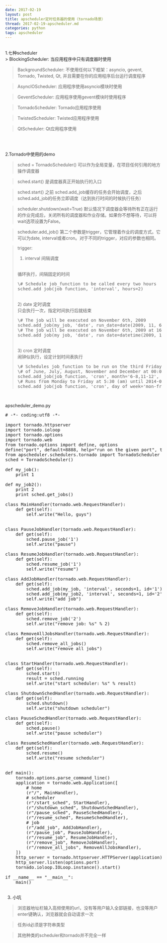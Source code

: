```yaml
---
date: 2017-02-19
layout: post
title: apscheduler定时任务器的使用（tornado场景）
thread: 2017-02-19-apscheduler.md
categories: python
tags: apscheduler
---
```


</br>
1.七种scheduler
</br>
> BlockingScheduler: 当应用程序中只有调度器时使用

> BackgroundScheduler: 不使用任何以下框架：asyncio, gevent, Tornado, Twisted, Qt, 并且需要在你的应用程序后台运行调度程序

> AsyncIOScheduler: 应用程序使用asyncio模块时使用

> GeventScheduler: 应用程序使用gevent模块时使用程序

> TornadoScheduler: Tornado应用程序使用

> TwistedScheduler: Twisted应用程序使用

> QtScheduler: Qt应用程序使用
</br>
</br>

2.Tornado中使用的demo
</br>
> sched = TornadoScheduler() 可以作为全局变量，在项目任何引用的地方操作调度器

> sched.start() 是调度器真正开始执行的入口

> sched.start() 之前 sched.add_job缓存的任务会开始调度，之后 sched.add_job的任务立即调度（达到执行时间的时候执行任务） 

> scheduler.shutdown(wait=True) 默认情况下调度器会等待所有正在运行的作业完成后，关闭所有的调度器和作业存储。如果你不想等待，可以将wait选项设置为False。

> scheduler.add_job() 第二个参数是trigger，它管理着作业的调度方式。它可以为date, interval或者cron。对于不同的trigger，对应的参数也相同。

> trigger:
> </br>
> 1) interval 间隔调度
> </br>
> 循环执行，间隔固定的时间
> <pre>
> \# Schedule job_function to be called every two hours
> sched.add_job(job_function, 'interval', hours=2)
> </pre>
> </br>
> 2) date 定时调度
> </br>
> 只会执行一次，指定时间执行后就结束
> <pre>
> \# The job will be executed on November 6th, 2009
> sched.add_job(my_job, 'date', run_date=date(2009, 11, 6), args=['text'])
> \# The job will be executed on November 6th, 2009 at 16:30:05
> sched.add_job(my_job, 'date', run_date=datetime(2009, 11, 6, 16, 30, 5), args=['text'])
> </pre>
> </br>
> 3) cron 定时调度
> </br>
> 闹钟似执行，设定计划时间表执行
> <pre>
> \# Schedules job_function to be run on the third Friday
> \# of June, July, August, November and December at 00:00, 01:00, 02:00 and 03:00
> sched.add_job(job_function, 'cron', month='6-8,11-12', day='3rd fri', hour='0-3')
> \# Runs from Monday to Friday at 5:30 (am) until 2014-05-30 00:00:00
> sched.add_job(job_function, 'cron', day_of_week='mon-fri', hour=5, minute=30, end_date='2014-05-30')
> </pre>
</br>

apscheduler_demo.py
<pre>
# -*- coding:utf8 -*-

import tornado.httpserver
import tornado.ioloop
import tornado.options
import tornado.web
from tornado.options import define, options
define("port", default=8888, help="run on the given port", type=int)
from apscheduler.schedulers.tornado import TornadoScheduler
sched = TornadoScheduler()

def my_job():
    print 1

def my_job2():
    print 2
    print sched.get_jobs()

class MainHandler(tornado.web.RequestHandler):
    def get(self):
        self.write("Hello, guys")


class PauseJobHandler(tornado.web.RequestHandler):
    def get(self):
        sched.pause_job('1')
        self.write("pause")

class ResumeJobHandler(tornado.web.RequestHandler):
    def get(self):
        sched.resume_job('1')
        self.write("resume")

class AddJobHandler(tornado.web.RequestHandler):
    def get(self):
        sched.add_job(my_job, 'interval', seconds=1, id='1')
        sched.add_job(my_job2, 'interval', seconds=1, id='2')
        self.write("add job")

class RemoveJobHandler(tornado.web.RequestHandler):
    def get(self):
        sched.remove_job('2')
        self.write("remove job: %s" % 2)

class RemoveAllJobsHandler(tornado.web.RequestHandler):
    def get(self):
        sched.remove_all_jobs()
        self.write("remove all jobs")


class StartHandler(tornado.web.RequestHandler):
    def get(self):
        sched.start()
        result = sched.running
        self.write("start scheduler: %s" % result)

class ShutdownSchedHandler(tornado.web.RequestHandler):
    def get(self):
        sched.shutdown()
        self.write("shutdown scheduler")

class PauseSchedHandler(tornado.web.RequestHandler):
    def get(self):
        sched.pause()
        self.write("pause scheduler")

class ResumeSchedHandler(tornado.web.RequestHandler):
    def get(self):
        sched.resume()
        self.write("resume scheduler")


def main():
    tornado.options.parse_command_line()
    application = tornado.web.Application([
        # home
        (r"/", MainHandler),
        # scheduler
        (r"/start_sched", StartHandler),
        (r"/shutdown_sched", ShutdownSchedHandler),
        (r"/pause_sched", PauseSchedHandler),
        (r"/resume_sched", ResumeSchedHandler),
        # job
        (r"/add_job", AddJobHandler),
        (r"/pause_job", PauseJobHandler),
        (r"/resume_job", ResumeJobHandler),
        (r"/remove_job", RemoveJobHandler),
        (r"/remove_all_jobs", RemoveAllJobsHandler),
    ])
    http_server = tornado.httpserver.HTTPServer(application)
    http_server.listen(options.port)
    tornado.ioloop.IOLoop.instance().start()

if __name__ == "__main__":
    main()

</pre>

3. 小坑
> 浏览器地址栏输入高频使用的url，没有等用户输入全部链接，也没等用户enter键确认，浏览器就会自动请求一次

> 任务id必须是字符串类型

> 其他种类的scheduler和tornado并不完全一样
